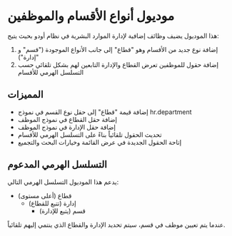 # موديول أنواع الأقسام والموظفين

هذا الموديول يضيف وظائف إضافية لإدارة الموارد البشرية في نظام أودو بحيث يتيح:

1. إضافة نوع جديد من الأقسام وهو "قطاع" إلى جانب الأنواع الموجودة ("قسم" و "إدارة")
2. إضافة حقول للموظفين تعرض القطاع والإدارة التابعين لهم بشكل تلقائي حسب التسلسل الهرمي للأقسام

## المميزات

* إضافة قيمة "قطاع" إلى حقل نوع القسم في نموذج hr.department
* إضافة حقل القطاع في نموذج الموظف
* إضافة حقل الإدارة في نموذج الموظف
* تحديث الحقول تلقائياً بناءً على التسلسل الهرمي للأقسام
* إتاحة الحقول الجديدة في عرض القائمة وخيارات البحث والتجميع

## التسلسل الهرمي المدعوم

يدعم هذا الموديول التسلسل الهرمي التالي:
* قطاع (أعلى مستوى) 
  * إدارة (تتبع للقطاع)
    * قسم (يتبع للإدارة)

عندما يتم تعيين موظف في قسم، سيتم تحديد الإدارة والقطاع الذي ينتمي إليهم تلقائياً.